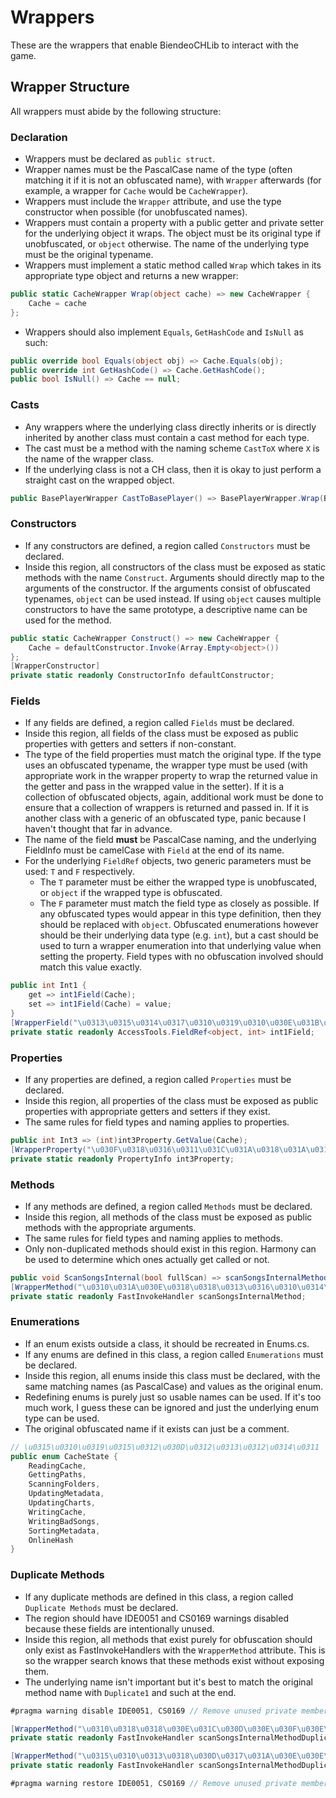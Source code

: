 ﻿# Wrappers
These are the wrappers that enable BiendeoCHLib to interact with the game.

## Wrapper Structure
All wrappers must abide by the following structure:

### Declaration
- Wrappers must be declared as `public struct`.
- Wrapper names must be the PascalCase name of the type (often matching it if it is not an obfuscated name), with `Wrapper` afterwards (for example, a wrapper for `Cache` would be `CacheWrapper`).
- Wrappers must include the `Wrapper` attribute, and use the type constructor when possible (for unobfuscated names).
- Wrappers must contain a property with a public getter and private setter for the underlying object it wraps. The object must be its original type if unobfuscated, or `object` otherwise. The name of the underlying type must be the original typename.
- Wrappers must implement a static method called `Wrap` which takes in its appropriate type object and returns a new wrapper:
```cs
public static CacheWrapper Wrap(object cache) => new CacheWrapper {
	Cache = cache
};
```
- Wrappers should also implement `Equals`, `GetHashCode` and `IsNull` as such:
```cs
public override bool Equals(object obj) => Cache.Equals(obj);
public override int GetHashCode() => Cache.GetHashCode();
public bool IsNull() => Cache == null;
```

### Casts
- Any wrappers where the underlying class directly inherits or is directly inherited by another class must contain a cast method for each type.
- The cast must be a method with the naming scheme `CastToX` where `X` is the name of the wrapper class.
- If the underlying class is not a CH class, then it is okay to just perform a straight cast on the wrapped object.
```cs
public BasePlayerWrapper CastToBasePlayer() => BasePlayerWrapper.Wrap(BaseGuitarPlayer);
```

### Constructors
- If any constructors are defined, a region called `Constructors` must be declared.
- Inside this region, all constructors of the class must be exposed as static methods with the name `Construct`. Arguments should directly map to the arguments of the constructor. If the arguments consist of obfuscated typenames, `object` can be used instead. If using `object` causes multiple constructors to have the same prototype, a descriptive name can be used for the method.
```cs
public static CacheWrapper Construct() => new CacheWrapper {
	Cache = defaultConstructor.Invoke(Array.Empty<object>())
};
[WrapperConstructor]
private static readonly ConstructorInfo defaultConstructor;
```

### Fields
- If any fields are defined, a region called `Fields` must be declared.
- Inside this region, all fields of the class must be exposed as public properties with getters and setters if non-constant.
- The type of the field properties must match the original type. If the type uses an obfuscated typename, the wrapper type must be used (with appropriate work in the wrapper property to wrap the returned value in the getter and pass in the wrapped value in the setter). If it is a collection of obfuscated objects, again, additional work must be done to ensure that a collection of wrappers is returned and passed in. If it is another class with a generic of an obfuscated type, panic because I haven't thought that far in advance.
- The name of the field **must** be PascalCase naming, and the underlying FieldInfo must be camelCase with `Field` at the end of its name.
- For the underlying `FieldRef` objects, two generic parameters must be used: `T` and `F` respectively.
  - The `T` parameter must be either the wrapped type is unobfuscated, or `object` if the wrapped type is obfuscated.
  - The `F` parameter must match the field type as closely as possible. If any obfuscated types would appear in this type definition, then they should be replaced with `object`. Obfuscated enumerations however should be their underlying data type (e.g. `int`), but a cast should be used to turn a wrapper enumeration into that underlying value when setting the property. Field types with no obfuscation involved should match this value exactly.
```cs
public int Int1 {
	get => int1Field(Cache);
	set => int1Field(Cache) = value;
}
[WrapperField("\u0313\u0315\u0314\u0317\u0310\u0319\u0310\u030E\u031B\u0317\u0314")]
private static readonly AccessTools.FieldRef<object, int> int1Field;
```

### Properties
- If any properties are defined, a region called `Properties` must be declared.
- Inside this region, all properties of the class must be exposed as public properties with appropriate getters and setters if they exist.
- The same rules for field types and naming applies to properties.
```cs
public int Int3 => (int)int3Property.GetValue(Cache);
[WrapperProperty("\u030F\u0318\u0316\u0311\u031C\u031A\u0318\u031A\u031C\u0319\u0317")]
private static readonly PropertyInfo int3Property;
```

### Methods
- If any methods are defined, a region called `Methods` must be declared.
- Inside this region, all methods of the class must be exposed as public methods with the appropriate arguments.
- The same rules for field types and naming applies to methods.
- Only non-duplicated methods should exist in this region. Harmony can be used to determine which ones actually get called or not.
```cs
public void ScanSongsInternal(bool fullScan) => scanSongsInternalMethod(Cache, fullScan);
[WrapperMethod("\u0310\u031A\u030E\u0318\u0318\u0313\u0316\u0310\u0314\u0318\u0312")]
private static readonly FastInvokeHandler scanSongsInternalMethod;
```

### Enumerations
- If an enum exists outside a class, it should be recreated in Enums.cs.
- If any enums are defined in this class, a region called `Enumerations` must be declared.
- Inside this region, all enums inside this class must be declared, with the same matching names (as PascalCase) and values as the original enum.
- Redefining enums is purely just so usable names can be used. If it's too much work, I guess these can be ignored and just the underlying enum type can be used.
- The original obfuscated name if it exists can just be a comment.
```cs
// \u0315\u0310\u0319\u0315\u0312\u030D\u0312\u0313\u0312\u0314\u0311
public enum CacheState {
	ReadingCache,
	GettingPaths,
	ScanningFolders,
	UpdatingMetadata,
	UpdatingCharts,
	WritingCache,
	WritingBadSongs,
	SortingMetadata,
	OnlineHash
}
```

### Duplicate Methods
- If any duplicate methods are defined in this class, a region called `Duplicate Methods` must be declared.
- The region should have IDE0051 and CS0169 warnings disabled because these fields are intentionally unused.
- Inside this region, all methods that exist purely for obfuscation should only exist as FastInvokeHandlers with the `WrapperMethod` attribute. This is so the wrapper search knows that these methods exist without exposing them.
- The underlying name isn't important but it's best to match the original method name with `Duplicate1` and such at the end.
```cs
#pragma warning disable IDE0051, CS0169 // Remove unused private members

[WrapperMethod("\u0310\u0318\u0318\u030E\u031C\u030D\u030E\u030F\u030E\u030D\u0319")]
private static readonly FastInvokeHandler scanSongsInternalMethodDuplicate1;

[WrapperMethod("\u0315\u0310\u0313\u0318\u030D\u0317\u031A\u030E\u030E\u0314\u0317")]
private static readonly FastInvokeHandler scanSongsInternalMethodDuplicate2;

#pragma warning restore IDE0051, CS0169 // Remove unused private members
```

